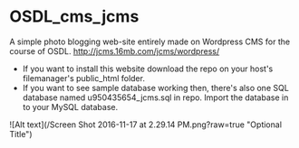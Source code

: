# OSDL_cms_jcms
A simple photo blogging web-site entirely made on Wordpress CMS for the course of OSDL. http://jcms.16mb.com/jcms/wordpress/

- If you want to install this website download the repo on your host's filemanager's public_html folder.
- If you want to see sample database working then, there's also one SQL database named u950435654_jcms.sql in repo. Import the database in to your MySQL database.

![Alt text](/Screen Shot 2016-11-17 at 2.29.14 PM.png?raw=true "Optional Title")


